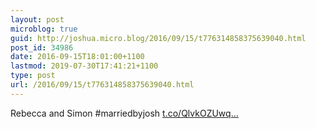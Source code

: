 ```yaml
---
layout: post
microblog: true
guid: http://joshua.micro.blog/2016/09/15/t776314858375639040.html
post_id: 34986
date: 2016-09-15T18:01:00+1100
lastmod: 2019-07-30T17:41:21+1100
type: post
url: /2016/09/15/t776314858375639040.html
---
```

Rebecca and Simon #marriedbyjosh [t.co/QlvkOZUwq...](https://t.co/QlvkOZUwqi)
